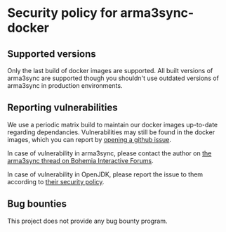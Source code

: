 # Security policy for arma3sync-docker

## Supported versions

Only the last build of docker images are supported. All built versions of arma3sync are supported though you shouldn't use outdated versions of arma3sync in production environments.

## Reporting vulnerabilities

We use a periodic matrix build to maintain our docker images up-to-date regarding dependancies. Vulnerabilities may still be found in the docker images, which you can report by [opening a github issue](https://github.com/ArwynFr/arma3sync-docker/issues).

In case of vulnerability in arma3sync, please contact the author on [the arma3sync thread on Bohemia Interactive Forums](https://forums.bohemia.net/forums/topic/152942-arma3sync-launcher-and-addons-synchronization-software-for-arma-3/).

In case of vulnerability in OpenJDK, please report the issue to them according to [their security policy](https://openjdk.java.net/groups/vulnerability/).

## Bug bounties

This project does not provide any bug bounty program.